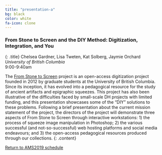 ```yaml
---
title: "presentation-a"
bg: black
color: white
fa-icon: clone
---
```


### From Stone to Screen and the DIY Method: Digitization, Integration, and You
{: .title}
Chelsea Gardner, Lisa Tweten, Kat Solberg, Jaymie Orchard
*University of British Columbia*  
9:00-9:40am

The [From Stone to Screen](http://fromstonetoscreen.com/) project is an open-access digitization project founded in 2012 by graduate students at the University of British Columbia. Since its inception, it has evolved into a pedagogical resource for the study of ancient artifacts and epigraphic squeezes. This project has also been illustrative of the difficulties faced by small-scale DH projects with limited funding, and this presentation showcases some of the “DIY” solutions to these problems. Following a brief presentation about the current mission statement of the project, the directors of the project will demonstrate three aspects of From Stone to Screen through interactive workstations: 1) the process of squeeze image manipulation in Photoshop; 2) the various successful (and not-so-successful) web hosting platforms and social media endeavours; and 3) the open-access pedagogical resources produced through our collections.
{: .content}

<a href="#schedule_">Return to AMS2019 schedule</a>
